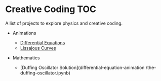 # Creative Coding TOC

A list of projects to explore physics and creative coding. 

- Animations
  - [Differential Equations](differential-equation-animation/differential-equation-animator.ipynb)
  - [Lissajous Curves](Lissajous-animation/Lissajous_Animation.ipynb)
 
- Mathematics
  - [Duffing Oscillator Solution](differential-equation-animation
/the-duffing-oscillator.ipynb)
